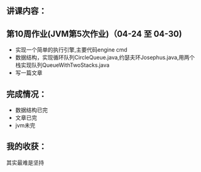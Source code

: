 ## 讲课内容：

## 第10周作业(JVM第5次作业)（04-24 至 04-30)
- 实现一个简单的执行引擎,主要代码engine cmd
- 数据结构，实现循环队列CircleQueue.java,约瑟夫环Josephus.java,用两个栈实现队列QueueWithTwoStacks.java
- 写一篇文章

## 完成情况：
- 数据结构已完
- 文章已完
- jvm未完

## 我的收获：
其实最难是坚持
